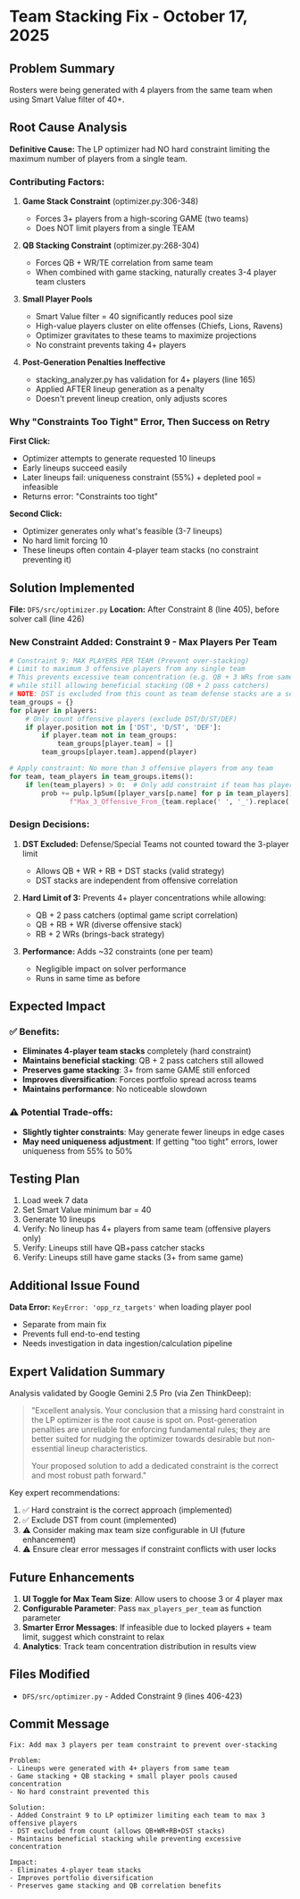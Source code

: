 # Team Stacking Fix - October 17, 2025

## Problem Summary

Rosters were being generated with 4 players from the same team when using Smart Value filter of 40+.

## Root Cause Analysis

**Definitive Cause:** The LP optimizer had NO hard constraint limiting the maximum number of players from a single team.

### Contributing Factors:

1. **Game Stack Constraint** (optimizer.py:306-348)
   - Forces 3+ players from a high-scoring GAME (two teams)
   - Does NOT limit players from a single TEAM

2. **QB Stacking Constraint** (optimizer.py:268-304)
   - Forces QB + WR/TE correlation from same team
   - When combined with game stacking, naturally creates 3-4 player team clusters

3. **Small Player Pools**
   - Smart Value filter = 40 significantly reduces pool size
   - High-value players cluster on elite offenses (Chiefs, Lions, Ravens)
   - Optimizer gravitates to these teams to maximize projections
   - No constraint prevents taking 4+ players

4. **Post-Generation Penalties Ineffective**
   - stacking_analyzer.py has validation for 4+ players (line 165)
   - Applied AFTER lineup generation as a penalty
   - Doesn't prevent lineup creation, only adjusts scores

### Why "Constraints Too Tight" Error, Then Success on Retry

**First Click:** 
- Optimizer attempts to generate requested 10 lineups
- Early lineups succeed easily
- Later lineups fail: uniqueness constraint (55%) + depleted pool = infeasible
- Returns error: "Constraints too tight"

**Second Click:**
- Optimizer generates only what's feasible (3-7 lineups)
- No hard limit forcing 10
- These lineups often contain 4-player team stacks (no constraint preventing it)

## Solution Implemented

**File:** `DFS/src/optimizer.py`
**Location:** After Constraint 8 (line 405), before solver call (line 426)

### New Constraint Added: Constraint 9 - Max Players Per Team

```python
# Constraint 9: MAX PLAYERS PER TEAM (Prevent over-stacking)
# Limit to maximum 3 offensive players from any single team
# This prevents excessive team concentration (e.g. QB + 3 WRs from same team)
# while still allowing beneficial stacking (QB + 2 pass catchers)
# NOTE: DST is excluded from this count as team defense stacks are a separate strategy
team_groups = {}
for player in players:
    # Only count offensive players (exclude DST/D/ST/DEF)
    if player.position not in ['DST', 'D/ST', 'DEF']:
        if player.team not in team_groups:
            team_groups[player.team] = []
        team_groups[player.team].append(player)

# Apply constraint: No more than 3 offensive players from any team
for team, team_players in team_groups.items():
    if len(team_players) > 0:  # Only add constraint if team has players
        prob += pulp.lpSum([player_vars[p.name] for p in team_players]) <= 3, \
               f"Max_3_Offensive_From_{team.replace(' ', '_').replace('/', '_')}"
```

### Design Decisions:

1. **DST Excluded:** Defense/Special Teams not counted toward the 3-player limit
   - Allows QB + WR + RB + DST stacks (valid strategy)
   - DST stacks are independent from offensive correlation

2. **Hard Limit of 3:** Prevents 4+ player concentrations while allowing:
   - QB + 2 pass catchers (optimal game script correlation)
   - QB + RB + WR (diverse offensive stack)
   - RB + 2 WRs (brings-back strategy)

3. **Performance:** Adds ~32 constraints (one per team)
   - Negligible impact on solver performance
   - Runs in same time as before

## Expected Impact

### ✅ Benefits:
- **Eliminates 4-player team stacks** completely (hard constraint)
- **Maintains beneficial stacking**: QB + 2 pass catchers still allowed
- **Preserves game stacking**: 3+ from same GAME still enforced
- **Improves diversification**: Forces portfolio spread across teams
- **Maintains performance**: No noticeable slowdown

### ⚠️ Potential Trade-offs:
- **Slightly tighter constraints**: May generate fewer lineups in edge cases
- **May need uniqueness adjustment**: If getting "too tight" errors, lower uniqueness from 55% to 50%

## Testing Plan

1. Load week 7 data
2. Set Smart Value minimum bar = 40
3. Generate 10 lineups
4. Verify: No lineup has 4+ players from same team (offensive players only)
5. Verify: Lineups still have QB+pass catcher stacks
6. Verify: Lineups still have game stacks (3+ from same game)

## Additional Issue Found

**Data Error:** `KeyError: 'opp_rz_targets'` when loading player pool
- Separate from main fix
- Prevents full end-to-end testing
- Needs investigation in data ingestion/calculation pipeline

## Expert Validation Summary

Analysis validated by Google Gemini 2.5 Pro (via Zen ThinkDeep):

> "Excellent analysis. Your conclusion that a missing hard constraint in the LP optimizer is the root cause is spot on. Post-generation penalties are unreliable for enforcing fundamental rules; they are better suited for nudging the optimizer towards desirable but non-essential lineup characteristics.
>
> Your proposed solution to add a dedicated constraint is the correct and most robust path forward."

Key expert recommendations:
1. ✅ Hard constraint is the correct approach (implemented)
2. ✅ Exclude DST from count (implemented)
3. ⚠️ Consider making max team size configurable in UI (future enhancement)
4. ⚠️ Ensure clear error messages if constraint conflicts with user locks

## Future Enhancements

1. **UI Toggle for Max Team Size**: Allow users to choose 3 or 4 player max
2. **Configurable Parameter**: Pass `max_players_per_team` as function parameter
3. **Smarter Error Messages**: If infeasible due to locked players + team limit, suggest which constraint to relax
4. **Analytics**: Track team concentration distribution in results view

## Files Modified

- `DFS/src/optimizer.py` - Added Constraint 9 (lines 406-423)

## Commit Message

```
Fix: Add max 3 players per team constraint to prevent over-stacking

Problem:
- Lineups were generated with 4+ players from same team
- Game stacking + QB stacking + small player pools caused concentration
- No hard constraint prevented this

Solution:
- Added Constraint 9 to LP optimizer limiting each team to max 3 offensive players
- DST excluded from count (allows QB+WR+RB+DST stacks)
- Maintains beneficial stacking while preventing excessive concentration

Impact:
- Eliminates 4-player team stacks
- Improves portfolio diversification
- Preserves game stacking and QB correlation benefits
```

